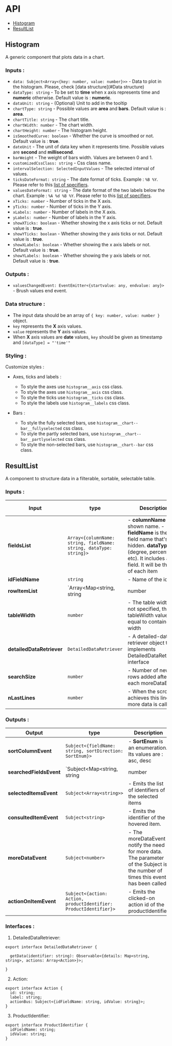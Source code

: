 # API

* [Histogram](#Histogram)
* [ResultList](#ResultList)

## Histogram

A generic component that plots data in a chart. 

### Inputs : 

- `data: Subject<Array<{key: number, value: number}>>` - Data to plot in the histogram. Please, check [data structure](#Data structure)
- `dataType: string` - To be set to **time** when x axis represents time and **numeric** otherwise. Default value is : **numeric**.
- `dataUnit: string` - (Optional) Unit to add in the tooltip
- `chartType: string` - Possible values are **area** and **bars**. Default value is : **area**.
- `chartTitle: string` - The chart title.
- `chartWidth: number` - The chart width.
- `chartHeight: number` - The histogram height.
- `isSmoothedCurve: boolean` - Whether the curve is smoothed or not. Default value is : **true**.
- `dateUnit` - The unit of data key when it represents time. Possible values are **second** and **millisecond**.
- `barWeight` - The weight of bars width. Values are between 0 and 1.
- `customizedCssClass: string` - Css class name.
- `intervalSelection: SelectedInputValues` - The selected interval of values.
- `ticksDateFormat: string` - The date format of ticks. Example : `%B %Y`. Please refer to this [list of specifiers](https://github.com/d3/d3-time-format/blob/master/README.md#locale_format).
- `valuesDateFormat: string` - The date format of the two labels below the chart. Example : `%A %d %B %Y`. Please refer to this [list of specifiers](https://github.com/d3/d3-time-format/blob/master/README.md#locale_format).
- `xTicks: number` - Number of ticks in the X axis.
- `yTicks: number` - Number of ticks in the Y axis.
- `xLabels: number` - Number of labels in the X axis.
- `yLabels: number` - Number of labels in the Y axis.
- `showXTicks: boolean` - Whether showing the x axis ticks or not. Default value is : **true**.
- `showYTicks: boolean` - Whether showing the y axis ticks or not. Default value is : **true**.
- `showXLabels: boolean` - Whether showing the x axis labels or not. Default value is : **true**.
- `showYLabels: boolean` - Whether showing the y axis labels or not. Default value is : **true**.

### Outputs : 

- `valuesChangedEvent: EventEmitter<{startvalue: any, endvalue: any}>` - Brush values end event.

### Data structure :

- The input data should be an array of `{ key: number, value: number }` object. 
- `key` represents the **X** axis values.
- `value` represents the **Y** axis values.
- When **X** axis values are **date** values, `key` should be given as timestamp and `[dataType] = "'time'"`

### Styling :

Customize styles :

- Axes, ticks and labels :
  - To style the axes use `histogram__axis` css class.
  - To style the axes use `histogram__axis` css class.
  - To style the ticks use `histogram__ticks` css class.
  - To style the labels use `histogram__labels` css class.
  
- Bars : 
  - To style the fully selected bars, use `histogram__chart--bar__fullyselected` css class.
  - To style the partly selected bars, use `histogram__chart--bar__partlyselected` css class.
  - To style the non-selected bars, use `histogram__chart--bar` css class.


## ResultList

A component to structure data in a filterable, sortable, selectable table. 

### Inputs : 

| Input           | type                                                               | Description                 | Optional/ Mandatory |
| --------------  |  ----------------------------------------------------------------- | --------------------------- | ------------------- |
| **fieldsList**  | `Array<{columnName: string, fieldName: string, dataType: string}>` | - **columnName** is the shown name. -**fieldName** is the real field name that's hidden. **dataType** (degree, percentage, etc). It includes an ID field. It will be the id of each item | Mandatory  |
| **idFieldName** | `string`                                                           | - Name of the id field | Mandatory  |
| **rowItemList** | `Array<Map<string, string | number | Date>>`                       | - It's a list of fieldName-fieldValue map | Mandatory  |
| **tableWidth**  | `number`                                                           | - The table width. If not specified, the tableWidth value is equal to container width | Optional |
| **detailedDataRetriever** | `DetailedDataRetriever`                                  | - A detailed-data retriever object that implements DetailedDataRetriever interface | Mandatory  |
| **searchSize**   | `number`                                                          | - Number of new rows added after each moreDataEvent | Mandatory  |
| **nLastLines**  | `number`                                                           | - When the scrollbar achieves this lines, more data is called | Optional. Default value is 5.  |

### Outputs : 

| Output                  | type                                                        | Description           |
| ----------------------  |  ---------------------------------------------------------- | --------------------- |
| **sortColumnEvent**     | `Subject<{fieldName: string, sortDirection: SortEnum}>`     | - **SortEnum** is an enumeration. Its values are : asc, desc 
| **searchedFieldsEvent** | `Subject<Map<string, string | number | Date>>`              | - Emits a Map of filtered-fields and filter-value. The filters are triggered when pressing Enter key or when losing the focus  |
| **selectedItemsEvent**  | `Subject<Array<string>>`                                    | - Emits the list of identifiers of the selected items |
| **consultedItemEvent**  | `Subject<string>`                                           | - Emits the identifier of the hovered item. |
| **moreDataEvent**       | `Subject<number>`                                           | - The moreDataEvent notify the need for more data. The parameter of the Subject is the number of times this event has been called. |
| **actionOnItemEvent**   | `Subject<{action: Action, productIdentifier: ProductIdentifier}>`   | - Emits the clicked-on action id of the productIdentifier |

### Interfaces :

1. DetailedDataRetriever:

```
export interface DetailedDataRetriever {

  getData(identifier: string): Observable<{details: Map<string, string>, actions: Array<Action>}>;

}
```

2. Action: 

```
export interface Action {
  id: string;
  label: string;
  actionBus: Subject<{idFieldName: string, idValue: string}>;
}
```

3. ProductIdentifier:

```
export interface ProductIdentifier {
  idFieldName: string;
  idValue: string;
}
```

